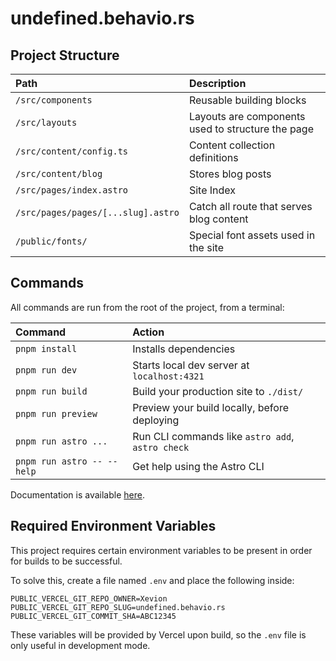 # undefined.behavio.rs

## Project Structure

| Path                               | Description                                       |
| :--------------------------------- | :------------------------------------------------ |
| `/src/components`                  | Reusable building blocks                          |
| `/src/layouts `                    | Layouts are components used to structure the page |
| `/src/content/config.ts`           | Content collection definitions                    |
| `/src/content/blog`                | Stores blog posts                                 |
| `/src/pages/index.astro`           | Site Index                                        |
| `/src/pages/pages/[...slug].astro` | Catch all route that serves blog content          |
| `/public/fonts/`                   | Special font assets used in the site              |

## Commands

All commands are run from the root of the project, from a terminal:

| Command                    | Action                                           |
| :------------------------- | :----------------------------------------------- |
| `pnpm install`             | Installs dependencies                            |
| `pnpm run dev`             | Starts local dev server at `localhost:4321`      |
| `pnpm run build`           | Build your production site to `./dist/`          |
| `pnpm run preview`         | Preview your build locally, before deploying     |
| `pnpm run astro ...`       | Run CLI commands like `astro add`, `astro check` |
| `pnpm run astro -- --help` | Get help using the Astro CLI                     |

Documentation is available [here](https://docs.astro.build).


## Required Environment Variables

This project requires certain environment variables to be present in order for builds to be successful.

To solve this, create a file named `.env` and place the following inside:


```
PUBLIC_VERCEL_GIT_REPO_OWNER=Xevion
PUBLIC_VERCEL_GIT_REPO_SLUG=undefined.behavio.rs
PUBLIC_VERCEL_GIT_COMMIT_SHA=ABC12345
```

These variables will be provided by Vercel upon build, so the `.env` file is only useful in development mode.